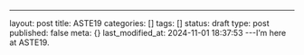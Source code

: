 ---
layout: post
title: ASTE19
categories: []
tags: []
status: draft
type: post
published: false
meta: {}
last_modified_at: 2024-11-01 18:37:53
---I’m here at ASTE19.
